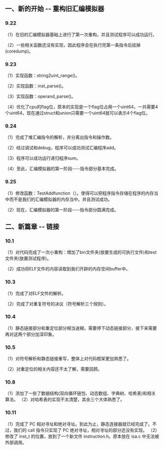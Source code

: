 ## 一、新的开始 -- 重构旧汇编模拟器

### 9.22 
（1）在旧的汇编模拟器基础上进行了第一次重构，并且测试程序可以成功运行。

（2）一些相关函数还没有实现，因此程序会在执行完第一条指令后挂掉(coredump)。


### 9.23
（1）实现函数：string2uint_range()。

（2）实现函数：inst_parse()。

（3）实现函数：operand_parse()。

（4）优化了cpu的flag位，原本的实现是一个flag位占用一个uint64，一共需要4个uint64，现在通过struct和union只需要一个uint64就可以表示4个flag位。



### 9.24
（1）完成了堆汇编指令的解析，并分离出指令和操作数。

（2）经过调试和debug，程序可以成功测试汇编程序add。

（3）程序可以成功运行递归程序sum。

（4）至此，汇编模拟器的第一阶段----指令部分基本完成。


### 9.25
（1）修改函数：TestAddfunction（）。使得可以把程序指令存储在程序的内存当中而不是我们的汇编模拟器的内存当中。并且测试成功。

（2）现在，汇编模拟器的第一阶段----指令部分圆满完成。


## 二、新篇章 -- 链接
### 10.1
（1）对代码完成了一次小重构：增加了bin文件夹(放置生成的可执行文件)和test文件夹(放置测试程序)。

（2）成功将ELF文件的内容读取到我们开辟的内存空间buffer中。

### 10.3
（1）完成了对ELF文件的解析。

（2）完成了对重复符号的决议（符号解析三个规则）。

### 10.4
（1）静态链接部分和重定位部分相当迷糊，需要停下动态链接部分，接下来需要再对这两个部分加深印象。   
 
### 10.5
（1）对符号解析和静态链接重写，整体上对代码框架更加熟悉了。

（2）对重定位的相关内容还不太了解，需要回顾。

### 10.8
（1）添加了一些了数据结构(双向循环链包、动态数组、字典树、哈希表)和相关算法。
（2）对哈希表的实现不太清楚，其余三个大体熟悉了。

### 10.11
（1）完成了 PC 相对寻址和绝对寻址。到此为止，静态连接器就已经完成了。不过，我们的 call 指令只实现了 PC 绝对寻址，相对寻址的部分还没有实现。
（2）修改了 inst_t 的位置，放到了一个新文件 instruction.h。原本放在 isa.c 中无法被外部调用。